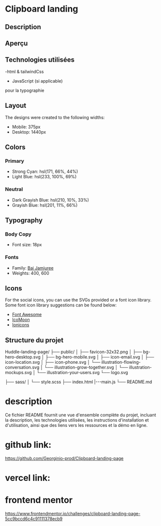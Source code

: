 # Clipboard landing

## Description


## Aperçu



## Technologies utilisées

-html & tailwindCss
- JavaScript (si applicable)

 pour la typographie

## Layout

The designs were created to the following widths:

- Mobile: 375px
- Desktop: 1440px

## Colors

### Primary

- Strong Cyan: hsl(171, 66%, 44%)
- Light Blue: hsl(233, 100%, 69%)

### Neutral

- Dark Grayish Blue: hsl(210, 10%, 33%)
- Grayish Blue: hsl(201, 11%, 66%)

## Typography

### Body Copy

- Font size: 18px

### Fonts

- Family: [Bai Jamjuree](https://fonts.google.com/specimen/Bai+Jamjuree)
- Weights: 400, 600

## Icons

For the social icons, you can use the SVGs provided or a font icon library. Some font icon library suggestions can be found below:

- [Font Awesome](https://fontawesome.com)
- [IcoMoon](https://icomoon.io)
- [Ionicons](https://ionicons.com)
## Structure du projet

Huddle-landing-page/
├── public/
│ ├── favicon-32x32.png
│ ├── bg-hero-desktop.svg
│ ├── bg-hero-mobile.svg
│ ├── icon-email.svg
│ ├── icon-location.svg
│ ├── icon-phone.svg
│ └── illustration-flowing-conversation.svg
│ └── illustration-grow-together.svg
│ └── illustration-mockups.svg
│ └── illustration-your-users.svg
  └── logo.svg

├── sass/
│ └── style.scss
├── index.html
|---main.js
└── README.md

# description
Ce fichier README fournit une vue d'ensemble complète du projet, incluant la description, les technologies utilisées, les instructions d'installation et d'utilisation, ainsi que des liens vers les ressources et la démo en ligne.



# github link: 
https://github.com/Georginio-prod/Clipboard-landing-page

# vercel link:

# frontend mentor 
https://www.frontendmentor.io/challenges/clipboard-landing-page-5cc9bccd6c4c91111378ecb9